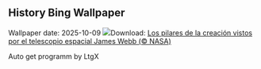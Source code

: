 ## History Bing Wallpaper
Wallpaper date: 2025-10-09
![](https://www.bing.com/th?id=OHR.WebbPillars_ES-ES0926278571_UHD.jpg&w=1000)Download: [Los pilares de la creación vistos por el telescopio espacial James Webb (© NASA)](https://www.bing.com/th?id=OHR.WebbPillars_ES-ES0926278571_UHD.jpg)

Auto get programm by LtgX
